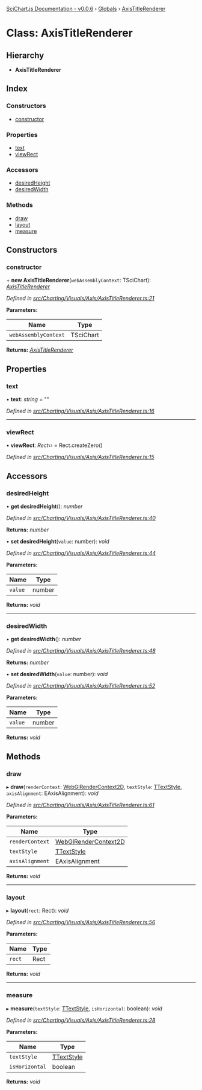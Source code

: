 [SciChart.js Documentation - v0.0.6](../README.md) › [Globals](../globals.md) › [AxisTitleRenderer](axistitlerenderer.md)

# Class: AxisTitleRenderer

## Hierarchy

* **AxisTitleRenderer**

## Index

### Constructors

* [constructor](axistitlerenderer.md#constructor)

### Properties

* [text](axistitlerenderer.md#text)
* [viewRect](axistitlerenderer.md#viewrect)

### Accessors

* [desiredHeight](axistitlerenderer.md#desiredheight)
* [desiredWidth](axistitlerenderer.md#desiredwidth)

### Methods

* [draw](axistitlerenderer.md#draw)
* [layout](axistitlerenderer.md#layout)
* [measure](axistitlerenderer.md#measure)

## Constructors

###  constructor

\+ **new AxisTitleRenderer**(`webAssemblyContext`: TSciChart): *[AxisTitleRenderer](axistitlerenderer.md)*

*Defined in [src/Charting/Visuals/Axis/AxisTitleRenderer.ts:21](https://github.com/ABTSoftware/SciChart.Dev/blob/46671d21ce/Web/src/SciChart/src/Charting/Visuals/Axis/AxisTitleRenderer.ts#L21)*

**Parameters:**

Name | Type |
------ | ------ |
`webAssemblyContext` | TSciChart |

**Returns:** *[AxisTitleRenderer](axistitlerenderer.md)*

## Properties

###  text

• **text**: *string* = ""

*Defined in [src/Charting/Visuals/Axis/AxisTitleRenderer.ts:16](https://github.com/ABTSoftware/SciChart.Dev/blob/46671d21ce/Web/src/SciChart/src/Charting/Visuals/Axis/AxisTitleRenderer.ts#L16)*

___

###  viewRect

• **viewRect**: *Rect‹›* = Rect.createZero()

*Defined in [src/Charting/Visuals/Axis/AxisTitleRenderer.ts:15](https://github.com/ABTSoftware/SciChart.Dev/blob/46671d21ce/Web/src/SciChart/src/Charting/Visuals/Axis/AxisTitleRenderer.ts#L15)*

## Accessors

###  desiredHeight

• **get desiredHeight**(): *number*

*Defined in [src/Charting/Visuals/Axis/AxisTitleRenderer.ts:40](https://github.com/ABTSoftware/SciChart.Dev/blob/46671d21ce/Web/src/SciChart/src/Charting/Visuals/Axis/AxisTitleRenderer.ts#L40)*

**Returns:** *number*

• **set desiredHeight**(`value`: number): *void*

*Defined in [src/Charting/Visuals/Axis/AxisTitleRenderer.ts:44](https://github.com/ABTSoftware/SciChart.Dev/blob/46671d21ce/Web/src/SciChart/src/Charting/Visuals/Axis/AxisTitleRenderer.ts#L44)*

**Parameters:**

Name | Type |
------ | ------ |
`value` | number |

**Returns:** *void*

___

###  desiredWidth

• **get desiredWidth**(): *number*

*Defined in [src/Charting/Visuals/Axis/AxisTitleRenderer.ts:48](https://github.com/ABTSoftware/SciChart.Dev/blob/46671d21ce/Web/src/SciChart/src/Charting/Visuals/Axis/AxisTitleRenderer.ts#L48)*

**Returns:** *number*

• **set desiredWidth**(`value`: number): *void*

*Defined in [src/Charting/Visuals/Axis/AxisTitleRenderer.ts:52](https://github.com/ABTSoftware/SciChart.Dev/blob/46671d21ce/Web/src/SciChart/src/Charting/Visuals/Axis/AxisTitleRenderer.ts#L52)*

**Parameters:**

Name | Type |
------ | ------ |
`value` | number |

**Returns:** *void*

## Methods

###  draw

▸ **draw**(`renderContext`: [WebGlRenderContext2D](webglrendercontext2d.md), `textStyle`: [TTextStyle](../globals.md#ttextstyle), `axisAlignment`: EAxisAlignment): *void*

*Defined in [src/Charting/Visuals/Axis/AxisTitleRenderer.ts:61](https://github.com/ABTSoftware/SciChart.Dev/blob/46671d21ce/Web/src/SciChart/src/Charting/Visuals/Axis/AxisTitleRenderer.ts#L61)*

**Parameters:**

Name | Type |
------ | ------ |
`renderContext` | [WebGlRenderContext2D](webglrendercontext2d.md) |
`textStyle` | [TTextStyle](../globals.md#ttextstyle) |
`axisAlignment` | EAxisAlignment |

**Returns:** *void*

___

###  layout

▸ **layout**(`rect`: Rect): *void*

*Defined in [src/Charting/Visuals/Axis/AxisTitleRenderer.ts:56](https://github.com/ABTSoftware/SciChart.Dev/blob/46671d21ce/Web/src/SciChart/src/Charting/Visuals/Axis/AxisTitleRenderer.ts#L56)*

**Parameters:**

Name | Type |
------ | ------ |
`rect` | Rect |

**Returns:** *void*

___

###  measure

▸ **measure**(`textStyle`: [TTextStyle](../globals.md#ttextstyle), `isHorizontal`: boolean): *void*

*Defined in [src/Charting/Visuals/Axis/AxisTitleRenderer.ts:28](https://github.com/ABTSoftware/SciChart.Dev/blob/46671d21ce/Web/src/SciChart/src/Charting/Visuals/Axis/AxisTitleRenderer.ts#L28)*

**Parameters:**

Name | Type |
------ | ------ |
`textStyle` | [TTextStyle](../globals.md#ttextstyle) |
`isHorizontal` | boolean |

**Returns:** *void*

